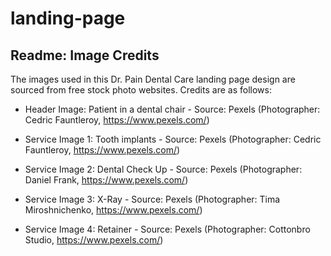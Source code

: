 # landing-page

Readme: Image Credits
---------------------
The images used in this Dr. Pain Dental Care landing page design are sourced from free stock photo websites. Credits are as follows:

- Header Image: Patient in a dental chair - Source: Pexels (Photographer: Cedric Fauntleroy, https://www.pexels.com/)

- Service Image 1: Tooth implants - Source: Pexels (Photographer: Cedric Fauntleroy, https://www.pexels.com/)

- Service Image 2: Dental Check Up - Source: Pexels (Photographer: Daniel Frank, https://www.pexels.com/)

- Service Image 3: X-Ray - Source: Pexels (Photographer: Tima Miroshnichenko, https://www.pexels.com/)

- Service Image 4: Retainer - Source: Pexels (Photographer: Cottonbro Studio, https://www.pexels.com/)